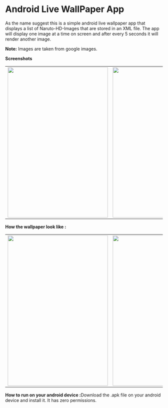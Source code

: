 # Android Live WallPaper App 
As the name suggest this is a simple android live wallpaper app that displays a list of Naruto-HD-Images that are stored in an XML file. 
The app will display one image at a time on screen and after every 5 seconds it will render another image.

<b>Note:</b> Images are taken from google images. 

<b>Screenshots</b></br>
<table> 
<td>
<img src="https://cloud.githubusercontent.com/assets/7979139/24312595/4f1e1ef8-10ff-11e7-9342-c703c0728aeb.png" data-canonical-src="https://gyazo.com/eb5c5741b6a9a16c692170a41a49c858.png" width="320" height="480" />
</td>
<td>
<img src="https://cloud.githubusercontent.com/assets/7979139/24312603/5392f030-10ff-11e7-8ef5-a335db469f21.png" width="320" height="480" />
</td>
<td>
<img src="https://cloud.githubusercontent.com/assets/7979139/24312629/716344de-10ff-11e7-8c52-4af4aa474a4a.png" width="320" height="480" />
</td>
</table>

<b> How the wallpaper look like :</b>  </br>
<table> 
<td>
<img src="https://cloud.githubusercontent.com/assets/7979139/24312714/cb666ac4-10ff-11e7-8b69-899762920b46.png"  width="320" height="480" />
</td>
<td>
<img src="https://cloud.githubusercontent.com/assets/7979139/24314377/434afaf8-1107-11e7-8f87-b439b749e2ad.png"  width="320" height="480" />
</td>
<td>
<img src="https://cloud.githubusercontent.com/assets/7979139/24314387/4e7b6886-1107-11e7-9fc8-106e3dda6be0.png"  width="320" height="480" />
</td>
</table>

<b>How to run on your android device :</b>Download the .apk file on your android device and install it. It has zero permissions.





